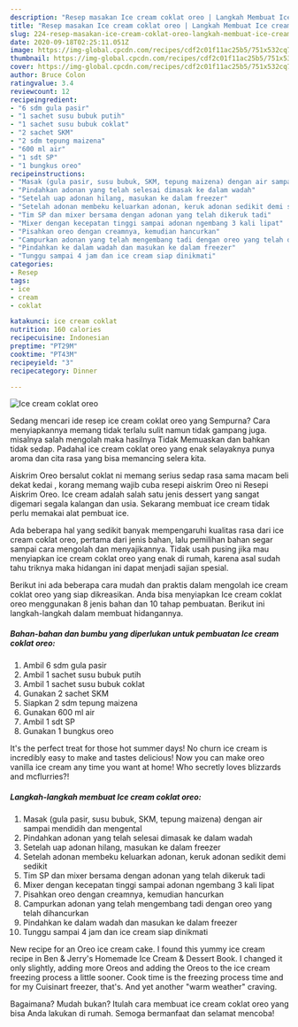 ```yaml
---
description: "Resep masakan Ice cream coklat oreo | Langkah Membuat Ice cream coklat oreo Yang Enak Dan Lezat"
title: "Resep masakan Ice cream coklat oreo | Langkah Membuat Ice cream coklat oreo Yang Enak Dan Lezat"
slug: 224-resep-masakan-ice-cream-coklat-oreo-langkah-membuat-ice-cream-coklat-oreo-yang-enak-dan-lezat
date: 2020-09-18T02:25:11.051Z
image: https://img-global.cpcdn.com/recipes/cdf2c01f11ac25b5/751x532cq70/ice-cream-coklat-oreo-foto-resep-utama.jpg
thumbnail: https://img-global.cpcdn.com/recipes/cdf2c01f11ac25b5/751x532cq70/ice-cream-coklat-oreo-foto-resep-utama.jpg
cover: https://img-global.cpcdn.com/recipes/cdf2c01f11ac25b5/751x532cq70/ice-cream-coklat-oreo-foto-resep-utama.jpg
author: Bruce Colon
ratingvalue: 3.4
reviewcount: 12
recipeingredient:
- "6 sdm gula pasir"
- "1 sachet susu bubuk putih"
- "1 sachet susu bubuk coklat"
- "2 sachet SKM"
- "2 sdm tepung maizena"
- "600 ml air"
- "1 sdt SP"
- "1 bungkus oreo"
recipeinstructions:
- "Masak (gula pasir, susu bubuk, SKM, tepung maizena) dengan air sampai mendidih dan mengental"
- "Pindahkan adonan yang telah selesai dimasak ke dalam wadah"
- "Setelah uap adonan hilang, masukan ke dalam freezer"
- "Setelah adonan membeku keluarkan adonan, keruk adonan sedikit demi sedikit"
- "Tim SP dan mixer bersama dengan adonan yang telah dikeruk tadi"
- "Mixer dengan kecepatan tinggi sampai adonan ngembang 3 kali lipat"
- "Pisahkan oreo dengan creamnya, kemudian hancurkan"
- "Campurkan adonan yang telah mengembang tadi dengan oreo yang telah dihancurkan"
- "Pindahkan ke dalam wadah dan masukan ke dalam freezer"
- "Tunggu sampai 4 jam dan ice cream siap dinikmati"
categories:
- Resep
tags:
- ice
- cream
- coklat

katakunci: ice cream coklat 
nutrition: 160 calories
recipecuisine: Indonesian
preptime: "PT29M"
cooktime: "PT43M"
recipeyield: "3"
recipecategory: Dinner

---
```



![Ice cream coklat oreo](https://img-global.cpcdn.com/recipes/cdf2c01f11ac25b5/751x532cq70/ice-cream-coklat-oreo-foto-resep-utama.jpg)

Sedang mencari ide resep ice cream coklat oreo yang Sempurna? Cara menyiapkannya memang tidak terlalu sulit namun tidak gampang juga. misalnya salah mengolah maka hasilnya Tidak Memuaskan dan bahkan tidak sedap. Padahal ice cream coklat oreo yang enak selayaknya punya aroma dan cita rasa yang bisa memancing selera kita.

Aiskrim Oreo bersalut coklat ni memang serius sedap rasa sama macam beli dekat kedai , korang memang wajib cuba resepi aiskrim Oreo ni Resepi Aiskrim Oreo. Ice cream adalah salah satu jenis dessert yang sangat digemari segala kalangan dan usia. Sekarang membuat ice cream tidak perlu memakai alat pembuat ice.

Ada beberapa hal yang sedikit banyak mempengaruhi kualitas rasa dari ice cream coklat oreo, pertama dari jenis bahan, lalu pemilihan bahan segar sampai cara mengolah dan menyajikannya. Tidak usah pusing jika mau menyiapkan ice cream coklat oreo yang enak di rumah, karena asal sudah tahu triknya maka hidangan ini dapat menjadi sajian spesial.


Berikut ini ada beberapa cara mudah dan praktis dalam mengolah ice cream coklat oreo yang siap dikreasikan. Anda bisa menyiapkan Ice cream coklat oreo menggunakan 8 jenis bahan dan 10 tahap pembuatan. Berikut ini langkah-langkah dalam membuat hidangannya.

<!--inarticleads1-->

##### Bahan-bahan dan bumbu yang diperlukan untuk pembuatan Ice cream coklat oreo:

1. Ambil 6 sdm gula pasir
1. Ambil 1 sachet susu bubuk putih
1. Ambil 1 sachet susu bubuk coklat
1. Gunakan 2 sachet SKM
1. Siapkan 2 sdm tepung maizena
1. Gunakan 600 ml air
1. Ambil 1 sdt SP
1. Gunakan 1 bungkus oreo


It&#39;s the perfect treat for those hot summer days! No churn ice cream is incredibly easy to make and tastes delicious! Now you can make oreo vanilla ice cream any time you want at home! Who secretly loves blizzards and mcflurries?! 

<!--inarticleads2-->

##### Langkah-langkah membuat Ice cream coklat oreo:

1. Masak (gula pasir, susu bubuk, SKM, tepung maizena) dengan air sampai mendidih dan mengental
1. Pindahkan adonan yang telah selesai dimasak ke dalam wadah
1. Setelah uap adonan hilang, masukan ke dalam freezer
1. Setelah adonan membeku keluarkan adonan, keruk adonan sedikit demi sedikit
1. Tim SP dan mixer bersama dengan adonan yang telah dikeruk tadi
1. Mixer dengan kecepatan tinggi sampai adonan ngembang 3 kali lipat
1. Pisahkan oreo dengan creamnya, kemudian hancurkan
1. Campurkan adonan yang telah mengembang tadi dengan oreo yang telah dihancurkan
1. Pindahkan ke dalam wadah dan masukan ke dalam freezer
1. Tunggu sampai 4 jam dan ice cream siap dinikmati


New recipe for an Oreo ice cream cake. I found this yummy ice cream recipe in Ben &amp; Jerry&#39;s Homemade Ice Cream &amp; Dessert Book. I changed it only slightly, adding more Oreos and adding the Oreos to the ice cream freezing process a little sooner. Cook time is the freezing process time and for my Cuisinart freezer, that&#39;s. And yet another &#34;warm weather&#34; craving. 

Bagaimana? Mudah bukan? Itulah cara membuat ice cream coklat oreo yang bisa Anda lakukan di rumah. Semoga bermanfaat dan selamat mencoba!
